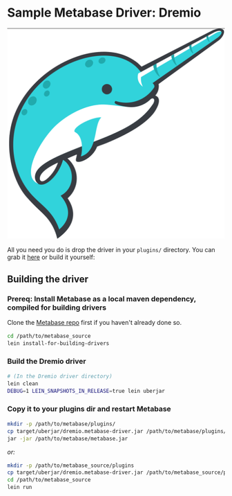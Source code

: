 # Sample Metabase Driver: Dremio

![screenshot](screenshots/dremio-driver.png)

All you need you do is drop the driver in your `plugins/` directory. You can grab it [here](https://github.com/metabase/dremio-driver/releases/download/1.0.0/dremio.metabase-driver.jar) or build it yourself:

## Building the driver 

### Prereq: Install Metabase as a local maven dependency, compiled for building drivers

Clone the [Metabase repo](https://github.com/metabase/metabase) first if you haven't already done so.

```bash
cd /path/to/metabase_source
lein install-for-building-drivers
```

### Build the Dremio driver

```bash
# (In the Dremio driver directory)
lein clean
DEBUG=1 LEIN_SNAPSHOTS_IN_RELEASE=true lein uberjar
```

### Copy it to your plugins dir and restart Metabase
```bash
mkdir -p /path/to/metabase/plugins/
cp target/uberjar/dremio.metabase-driver.jar /path/to/metabase/plugins/
jar -jar /path/to/metabase/metabase.jar
```

*or:*

```bash
mkdir -p /path/to/metabase_source/plugins
cp target/uberjar/dremio.metabase-driver.jar /path/to/metabase_source/plugins/
cd /path/to/metabase_source
lein run
```
